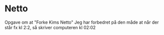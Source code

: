 # Netto
Opgave om at "Forke Kims Netto"
Jeg har forbedret på den måde at når der står fx kl 2:2, så skriver computeren kl 02:02 
